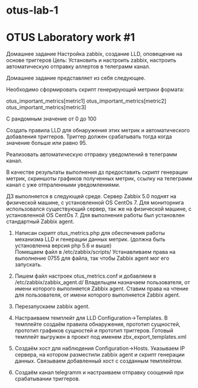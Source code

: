 # otus-lab-1
# OTUS Laboratory work #1
Домашнее задание
Настройка zabbix, создание LLD, оповещение на основе триггеров
Цель: Установить и настроить zabbix, настроить автоматическую отправку аллертов в телеграмм канал.

Домашнее задание представляет из себя следующее.

Необходимо сформировать скрипт генерирующий метрики формата:

otus_important_metrics[metric1]
otus_important_metrics[metric2]
otus_important_metrics[metric3]

С рандомным значение от 0 до 100

Создать правила LLD для обнаружения этих метрик и автоматического добавления триггеров. Триггер должен срабатывать тогда когда значение больше или равно 95.

Реализовать автоматическую отправку уведомлений в телеграмм канал.

В качестве результаты выполнения дз предоставить скрипт генерации
метрик, скриншоты графиков полученных метрик, ссылку на телеграмм канал с уже отпраленными уведомлениями.

ДЗ выполняется в следующей среде.
Сервер Zabbix 5.0 поднят на физической машине, с установленной OS CentOs 7.
Для мониторнига использовался существующий сервер, так же на физической машине,
с установленной OS CentOs 7.
Для выполнения работы был установлен стандартный Zabbix agent.


1. Написан скрипт otus_metrics.php для обеспечения работы механизма LLD и генерации данных метрик. (должна быть установленна версия php 5.6 и выше)   
Помещаем файл в /etc/zabbix/scripts/ Устанавливаем права на выполнение 0755 для файла, так чтобы Zabbix agent мог его запускать.

2. Пишем файл настроек otus_metrics.conf и добавляем в /etc/zabbix/zabbix_agent.d/
Владельцем назначаем пользователя, от имени которого выполняется Zabbix agent.
Ставим права на чтение для пользователя, от имени которого выполняется Zabbix agent.

3. Перезапускаем zabbix agent.

4. Настраиваем темплейт для LLD Configuration->Templates. В темплейте создаём правила обнаружения, прототип сущностей, прототип графиков сущностей и прототип триггеров.
Готовый темплейт выгружен в проект под именем zbx_export_templates.xml

5. Создаём хост для наблюдения Configuration->Hosts. Указываем IP сервера, на котором разместили zabbix agent и скрипт генерации данных. Связываем добавленный хост с созданным темплейтом.

6. Создаём канал telegramm и настраиваем отправку соощений при срабатывании триггеров.